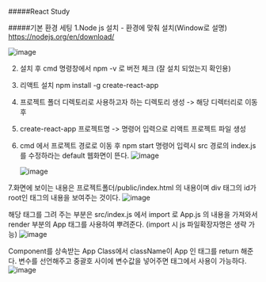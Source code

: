 #####React Study

#####기본 환경 세팅
1.Node js 설치 - 환경에 맞춰 설치(Window로 설명)
https://nodejs.org/en/download/

![image](https://github.com/seunghunyu/reactStudy/assets/40010035/1d5d1d3d-af24-45d0-b7ef-15d695005f84)

2. 설치 후 cmd 명령창에서 npm -v 로 버전 체크 (잘 설치 되었는지 확인용)

3. 리액트 설치
   npm install -g create-react-app
   
4. 프로젝트 폴더 디렉토리로 사용하고자 하는 디렉토리 생성 -> 해당 디렉터리로 이동 후

5. create-react-app 프로젝트명    -> 명령어 입력으로 리액트 프로젝트 파일 생성

6. cmd 에서 프로젝트 경로로 이동 후 npm start 명령어 입력시 src 경로의 index.js 를 수정하라는 default 웹화면이 뜬다.
   ![image](https://github.com/seunghunyu/reactStudy/assets/40010035/e7b5c70d-df63-4662-87d9-6ab85b18aee8)

   ![image](https://github.com/seunghunyu/reactStudy/assets/40010035/2ce24392-2d0d-46a1-b963-bcf493d32e8c)

7.화면에 보이는 내용은 프로젝트폴더/public/index.html 의 내용이며 div 태그의 id가 root인 태그의 내용을 보여주는 것이다. 
![image](https://github.com/seunghunyu/reactStudy/assets/40010035/23193979-be3f-43f0-94b3-5093c423a018)

해당 태그를 그려 주는 부분은 src/index.js 에서 import 로 App.js 의 내용을 가져와서 render 부분의 App 태그를 사용하여 뿌려준다. 
(import 시 js 파일확장자명은 생략 가능)
![image](https://github.com/seunghunyu/reactStudy/assets/40010035/4b55aebf-660f-4e23-b605-5afd3b8262ef)

Component를 상속받는 App Class에서 className이 App 인 태그를 return 해준다. 변수를 선언해주고 중괄호 사이에 변수값을 넣어주면 태그에서 사용이 가능하다. 
![image](https://github.com/seunghunyu/reactStudy/assets/40010035/867f3bdb-dd3f-4076-8659-db146d03cc22)


